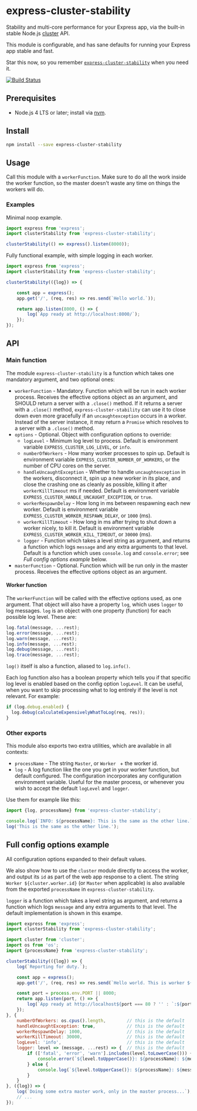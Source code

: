 # express-cluster-stability

Stability and multi-core performance for your Express app, via the built-in stable Node.js
[cluster](https://nodejs.org/api/cluster.html#cluster_cluster) API.

This module is configurable, and has sane defaults for running your Express app stable and
fast.

Star this now, so you remember
[`express-cluster-stability`](https://npmjs.com/package/express-cluster-stability) when you need
it.

[![Build Status](https://travis-ci.org/hugojosefson/express-cluster-stability.svg?branch=master)](https://travis-ci.org/hugojosefson/express-cluster-stability)

## Prerequisites

* Node.js 4 LTS or later; install via
  [nvm](https://github.com/hugojosefson/ubuntu-install-scripts/blob/ubuntu-gnome-15.10/install-nvm-and-nodejs).

## Install

```bash
npm install --save express-cluster-stability
```

## Usage

Call this module with a `workerFunction`. Make sure to do all the work inside the worker function, so the master doesn't
waste any time on things the workers will do.

### Examples

Minimal noop example.

```js
import express from 'express';
import clusterStability from 'express-cluster-stability';

clusterStability(() => express().listen(8000));
```

Fully functional example, with simple logging in each worker.

```js
import express from 'express';
import clusterStability from 'express-cluster-stability';

clusterStability(({log}) => {

    const app = express();
    app.get('/', (req, res) => res.send(`Hello world.`));

    return app.listen(8000, () => {
        log(`App ready at http://localhost:8000/`);
    });
});
```

## API

### Main function

The module `express-cluster-stability` is a function which takes one mandatory argument, and two
optional ones:

  * `workerFunction` - Mandatory. Function which will be run in each worker process. Receives the
     effective options object as an argument, and SHOULD return a server with a `.close()` method.
     If it returns a server with a `.close()` method, `express-cluster-stability` can use it to
     close down even more gracefully if an `uncaughtexception` occurs in a worker. Instead of the
     server instance, it may return a `Promise` which resolves to a server with a `.close()`
     method.
  * `options` - Optional. Object with configuration options to override:
    * `logLevel` - Minimum log level to process. Default is environment variable
       `EXPRESS_CLUSTER_LOG_LEVEL`, or `info`.
    * `numberOfWorkers` - How many worker processes to spin up. Default is environment variable
       `EXPRESS_CLUSTER_NUMBER_OF_WORKERS`, or the number of CPU cores on the server.
    * `handleUncaughtException` - Whether to handle `uncaughtexception` in the workers, disconnect
       it, spin up a new worker in its place, and close the crashing one as cleanly as possible,
       killing it after `workerKillTimeout` ms if needed. Default is environment variable
       `EXPRESS_CLUSTER_HANDLE_UNCAUGHT_EXCEPTION`, or `true`.
    * `workerRespawnDelay` - How long in ms between respawning each new worker. Default is
       environment variable `EXPRESS_CLUSTER_WORKER_RESPAWN_DELAY`, or `1000` (ms).
    * `workerKillTimeout` - How long in ms after trying to shut down a worker nicely, to kill it.
       Default is environment variable `EXPRESS_CLUSTER_WORKER_KILL_TIMEOUT`, or `30000` (ms).
    * `logger` - Function which takes a level string as argument, and returns a function which logs
      `message` and any extra arguments to that level. Default is a function which uses
      `console.log` and `console.error`; see *Full config options example* below.
  * `masterFunction` - Optional. Function which will be run only in the master process. Receives
     the effective options object as an argument.

#### Worker function

The `workerFunction` will be called with the effective options used, as one argument. That object will
also have a property `log`, which uses `logger` to log messages. `log` is an object with one property
(function) for each possible log level. These are:

```js
log.fatal(message, ...rest);
log.error(message, ...rest);
log.warn(message, ...rest);
log.info(message, ...rest);
log.debug(message, ...rest);
log.trace(message, ...rest);
```

`log()` itself is also a function, aliased to `log.info()`.

Each log function also has a boolean property which tells you if that specific log level is enabled
based on the config option `logLevel`. It can be useful, when you want to skip processing what to
log entirely if the level is not relevant. For example:

```js
if (log.debug.enabled) {
  log.debug(calculateExpensivelyWhatToLog(req, res));
}
```

### Other exports

This module also exports two extra utilities, which are available in all contexts:

 * `processName` - The string `Master`, or `Worker ` + the worker id.
 * `log` - A log function like the one you get in your worker function, but default configured.
    The configuration incorporates any configuration environment variable. Useful for the master
    process, or whenever you wish to accept the default `logLevel` and `logger`.

Use them for example like this:

```js
import {log, processName} from 'express-cluster-stability';

console.log(`INFO: ${processName}: This is the same as the other line.`);
log('This is the same as the other line.');
```

## Full config options example

All configuration options expanded to their default values.

We also show how to use the `cluster` module directly to access the worker, and output its `id` as
part of the web app response to a client. The string `Worker ${cluster.worker.id}` (or `Master`
when applicable) is also available from the exported `processName` in `express-cluster-stability`.

`logger` is a function which takes a level string as argument, and returns a function which logs
`message` and any extra arguments to that level. The default implementation is shown in this exampe.

```js
import express from 'express';
import clusterStability from 'express-cluster-stability';

import cluster from 'cluster';
import os from 'os';
import {processName} from 'express-cluster-stability';

clusterStability(({log}) => {
    log(`Reporting for duty.`);

    const app = express();
    app.get('/', (req, res) => res.send(`Hello world. This is worker ${cluster.worker.id}.\n`));

    const port = process.env.PORT || 8000;
    return app.listen(port, () => {
        log(`App ready at http://localhost${port === 80 ? '' : `:${port}`}/`);
    });
}, {
    numberOfWorkers: os.cpus().length,        // this is the default
    handleUncaughtException: true,            // this is the default
    workerRespawnDelay: 1000,                 // this is the default
    workerKillTimeout: 30000,                 // this is the default
    logLevel: 'info',                         // this is the default
    logger: level => (message, ...rest) => {  // this is the default
        if (['fatal', 'error', 'warn'].includes(level.toLowerCase())) {
            console.error(`${level.toUpperCase()}: ${processName}: ${message}`, ...rest);
        } else {
            console.log(`${level.toUpperCase()}: ${processName}: ${message}`, ...rest);
        }
    }
}, ({log}) => {
    log(`Doing some extra master work, only in the master process...`);
    // ...
});
```
